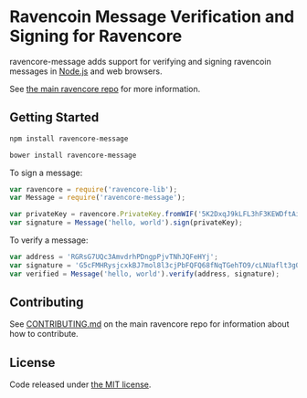 # Ravencoin Message Verification and Signing for Ravencore




ravencore-message adds support for verifying and signing ravencoin messages in [Node.js](http://nodejs.org/) and web browsers.

See [the main ravencore repo](https://github.com/dataturk/ravencore) for more information.

## Getting Started

```sh
npm install ravencore-message
```

```sh
bower install ravencore-message
```

To sign a message:

```javascript
var ravencore = require('ravencore-lib');
var Message = require('ravencore-message');

var privateKey = ravencore.PrivateKey.fromWIF('5K2DxqJ9kLFL3hF3KEWDftAig3TyAXenDxpr27PaLBieuSFo5PQ');
var signature = Message('hello, world').sign(privateKey);
```

To verify a message:

```javascript
var address = 'RGRsG7UQc3AmvdrhPDngpPjvTNhJQFeHYj';
var signature = 'G5cFMHRysjcxkBJ7mol8l3cjPbFQFQ68fNqTGehTO9/cLNUaflt3gQT//yAUp5fqWF0snDlZYkXJoooazBicRTg=';
var verified = Message('hello, world').verify(address, signature);
```

## Contributing

See [CONTRIBUTING.md](https://github.com/dataturk/ravencore/blob/master/CONTRIBUTING.md) on the main ravencore repo for information about how to contribute.

## License

Code released under [the MIT license](https://github.com/dataturk/ravencore/blob/master/LICENSE).
